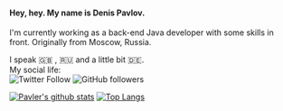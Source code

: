 #### Hey, hey. My name is Denis Pavlov.
I'm currently working as a back-end Java developer with some skills in front. Originally from Moscow, Russia.  
<!--Stack:
- [x] Java 
- [x] Spring Framework
- [x] Hibernate
- [x] Swagger
- [x] MySQL/PostgreSQL/MongoDB
- [x] Vaadin
- [x] Javascript/React/Redux
- [x] Bootstrap/Tailwind
- [x] Node/Express
-->
I speak :uk: , :ru: and a little bit :de:.  
My social life:  
![Twitter Follow](https://img.shields.io/twitter/follow/epicoder?style=social)
![GitHub followers](https://img.shields.io/github/followers/pavler495?style=social)


<!--
**pavler495/pavler495** is a ✨ _special_ ✨ repository because its `README.md` (this file) appears on your GitHub profile.
-->

[![Pavler's github stats](https://github-readme-stats.vercel.app/api?username=pavler495&show_icons=true&hide=stars,issues,contribs&hide_border=true)](https://github.com/pavler495/github-readme-stats) [![Top Langs](https://github-readme-stats.vercel.app/api/top-langs/?username=pavler495&layout=compact&hide_border=true)](https://github.com/pavler495/github-readme-stats)
